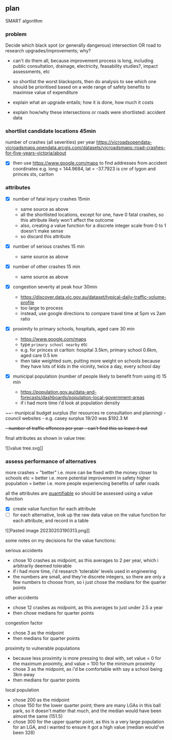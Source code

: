 
## plan

SMART algorithm


### problem
Decide which black spot (or generally dangerous) intersection OR road to research upgrades/improvements; why?
- can't do them all, because improvement process is long, including public consultation, drainage, electricity, feasability studies?, impact assessments, etc
- so shortlist the worst blackspots, then do analysis to see which one should be prioritised based on a wide range of safety benefits to maximise value of expenditure

- explain what an upgrade entails; how it is done, how much it costs
- explain how/why these intersections or roads were shortlisted: accident data

### shortlist candidate locations 45min

number of crashes (all severities) per year
https://vicroadsopendata-vicroadsmaps.opendata.arcgis.com/datasets/vicroadsmaps::road-crashes-for-five-years-victoria/about

- [x] then use https://www.google.com/maps to find addresses from accident coordinates
e.g. long = 144.9684, lat = -37.7923 is cnr of lygon and princes sts, carlton


### attributes

- [x] number of fatal injury crashes 15min
	- same source as above
	- all the shortlisted locations, except for one, have 0 fatal crashes, so this attribute likely won't affect the outcome
	- also, creating a value function for a discrete integer scale from 0 to 1 doesn't make sense
	- so discard this attribute

- [x] number of serious crashes 15 min
	- same source as above

- [x] number of other crashes 15 min
	- same source as above

- [x] congestion severity at peak hour 30min
	- https://discover.data.vic.gov.au/dataset/typical-daily-traffic-volume-profile
	- too large to process
	- instead, use google directions to compare travel time at 5pm vs 2am ratio

- [x] proximity to primary schools, hospitals, aged care 30 min
	- https://www.google.com/maps
	- type `primary school nearby` etc
	- e.g. for princes st carlton: hospital 3.5km, primary school 0.6km, aged care 0.5 km
	- then take weighted sum, putting more weight on schools because they have lots of kids in the vicinity, twice a day, every school day

- [x] municipal population (number of people likely to benefit from using it) 15 min
	- https://population.gov.au/data-and-forecasts/dashboards/population-local-government-areas
	- if i had more time i'd look at population density

~~- munipical budget surplus (for resources re consultation and planning)
	- council websites
	- e.g. casey surplus 19/20 was $192.3 M


~~- number of traffic offences per year
	- can't find this so leave it out~~

final attributes as shown in value tree:

![[value tree.svg]]

### assess performance of alternatives

more crashes = "better" i.e. more can be fixed with the money
closer to schools etc = better i.e. more potential improvement in safety
higher population = better i.e. more people experiencing benefits of safer roads

all the attributes are <u>quantifiable</u> so should be assessed using a value function

- [x] create value function for each attribute
- [ ] for each alternative, look up the raw data value on the value function for each attribute, and record in a table

![[Pasted image 20230203190313.png]]

some notes on my decisions for the value functions:

serious accidents
- chose 10 crashes as midpoint, as this averages to 2 per year, which i arbitrarily deemed tolerable
- if i had more time, i'd research 'tolerable' levels used in engineering
- the numbers are small, and they're discrete integers, so there are only a few numbers to choose from, so i just chose the medians for the quarter points

other accidents
- chose 12 crashes as midpoint, as this averages to just under 2.5 a year
- then chose medians for quarter points

congestion factor
- chose 3 as the midpoint
- then medians for quarter points

proximity to vulnerable populations
- because less proximity is more pressing to deal with, set value = 0 for the maximum proximity, and value = 100 for the minimum proximity
- chose 3 as the midpoint, as i'd be comfortable with say a school being 3km away
- then medians for quarter points

local population
- chose 200 as the midpoint
- chose 150 for the lower quarter point; there are many LGAs in this ball park, so it doesn't matter that much, and the median would have been almost the same (151.5)
- chose 300 for the upper quarter point, as this is a very large population for an LGA, and i wanted to ensure it got a high value (median would've been 328)

